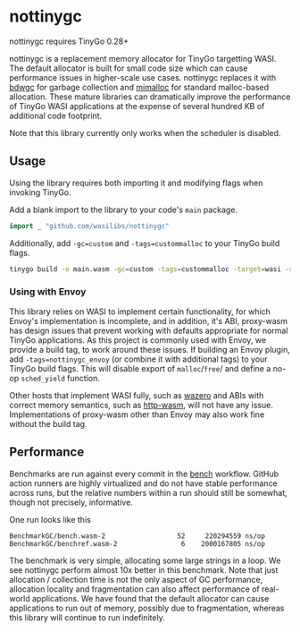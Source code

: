 # nottinygc

nottinygc requires TinyGo 0.28+

nottinygc is a replacement memory allocator for TinyGo targetting WASI. The default allocator
is built for small code size which can cause performance issues in higher-scale use cases.
nottinygc replaces it with [bdwgc][1] for garbage collection and [mimalloc][2] for standard
malloc-based allocation. These mature libraries can dramatically improve the performance of
TinyGo WASI applications at the expense of several hundred KB of additional code footprint.

Note that this library currently only works when the scheduler is disabled.

## Usage

Using the library requires both importing it and modifying flags when invoking TinyGo.

Add a blank import to the library to your code's `main` package.

```go
import _ "github.com/wasilibs/nottinygc"
```

Additionally, add `-gc=custom` and `-tags=custommalloc` to your TinyGo build flags.

```bash
tinygo build -o main.wasm -gc=custom -tags=custommalloc -target=wasi -scheduler=none main.go
```

### Using with Envoy

This library relies on WASI to implement certain functionality, for which Envoy's implementation
is incomplete, and in addition, it's ABI, proxy-wasm has design issues that prevent working with
defaults appropriate for normal TinyGo applications. As this project is commonly used with Envoy,
we provide a build tag, to work around these issues. If building an Envoy plugin, add
`-tags=nottinygc_envoy` (or combine it with additional tags) to your TinyGo build flags. This
will disable export of `malloc`/`free`/ and define a no-op `sched_yield` function.

Other hosts that implement WASI fully, such as [wazero][3] and ABIs with correct memory semantics,
such as [http-wasm][5], will not have any issue. Implementations of proxy-wasm other than Envoy
may also work fine without the build tag.

## Performance

Benchmarks are run against every commit in the [bench][4] workflow. GitHub action runners are highly
virtualized and do not have stable performance across runs, but the relative numbers within a run
should still be somewhat, though not precisely, informative.

One run looks like this

```
BenchmarkGC/bench.wasm-2         	      52	 220294559 ns/op
BenchmarkGC/benchref.wasm-2      	       6	2000167805 ns/op
```

The benchmark is very simple, allocating some large strings in a loop. We see nottinygc perform almost
10x better in this benchmark. Note that just allocation / collection time is not the only aspect of
GC performance, allocation locality and fragmentation can also affect performance of real-world
applications. We have found that the default allocator can cause applications to run out of memory,
possibly due to fragmentation, whereas this library will continue to run indefinitely.

[1]: https://github.com/ivmai/bdwgc
[2]: https://github.com/microsoft/mimalloc
[3]: https://github.com/tetratelabs/wazero
[4]: https://github.com/wasilibs/nottinygc/actions/workflows/bench.yaml
[5]: https://http-wasm.io/
